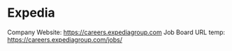 # Expedia

Company Website: https://careers.expediagroup.com
Job Board URL temp: https://careers.expediagroup.com/jobs/